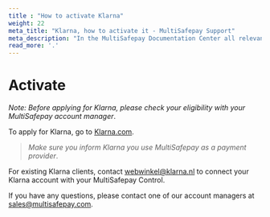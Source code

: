 ```yaml
---
title : "How to activate Klarna"
weight: 22
meta_title: "Klarna, how to activate it - MultiSafepay Support"
meta_description: "In the MultiSafepay Documentation Center all relevant information regarding our Plugins and API. As well as Support pages for Payment Method, Tools and General Questions. You can also find the contact details of our Support Team and Integration Team."
read_more: '.'
---
```

# Activate
_Note: Before applying for Klarna, please check your eligibility with your MultiSafepay account manager_.

To apply for Klarna, go to [Klarna.com](https://www.klarna.com/nl/zakelijk/).

> _Make sure you inform Klarna you use MultiSafepay as a payment provider_.

For existing Klarna clients, contact <webwinkel@klarna.nl> to connect your Klarna account with your MultiSafepay Control.

If you have any questions, please contact one of our account managers at <sales@multisafepay.com>.
